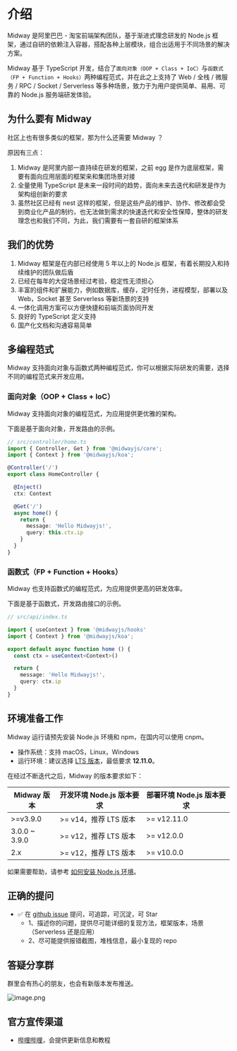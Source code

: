 # 介绍

Midway 是阿里巴巴 - 淘宝前端架构团队，基于渐进式理念研发的 Node.js 框架，通过自研的依赖注入容器，搭配各种上层模块，组合出适用于不同场景的解决方案。

Midway 基于 TypeScript 开发，结合了`面向对象（OOP + Class + IoC）`与`函数式（FP + Function + Hooks）`两种编程范式，并在此之上支持了 Web / 全栈 / 微服务 / RPC / Socket / Serverless 等多种场景，致力于为用户提供简单、易用、可靠的 Node.js 服务端研发体验。



## 为什么要有 Midway

社区上也有很多类似的框架，那为什么还需要 Midway ？

原因有三点：

1. Midway 是阿里内部一直持续在研发的框架，之前 egg 是作为底层框架，需要有面向应用层面的框架来和集团场景对接
2. 全量使用 TypeScript 是未来一段时间的趋势，面向未来去迭代和研发是作为架构组创新的要求
3. 虽然社区已经有 nest 这样的框架，但是这些产品的维护、协作、修改都会受到商业化产品的制约，也无法做到需求的快速迭代和安全性保障，整体的研发理念也和我们不同，为此，我们需要有一套自研的框架体系



## 我们的优势

1. Midway 框架是在内部已经使用 5 年以上的 Node.js 框架，有着长期投入和持续维护的团队做后盾
2. 已经在每年的大促场景经过考验，稳定性无须担心
3. 丰富的组件和扩展能力，例如数据库，缓存，定时任务，进程模型，部署以及 Web，Socket 甚至 Serverless 等新场景的支持
4. 一体化调用方案可以方便快捷和前端页面协同开发
5. 良好的 TypeScript 定义支持
6. 国产化文档和沟通容易简单



## 多编程范式

Midway 支持面向对象与函数式两种编程范式，你可以根据实际研发的需要，选择不同的编程范式来开发应用。



### 面向对象（OOP + Class + IoC）

Midway 支持面向对象的编程范式，为应用提供更优雅的架构。

下面是基于面向对象，开发路由的示例。
```typescript
// src/controller/home.ts
import { Controller, Get } from '@midwayjs/core';
import { Context } from '@midwayjs/koa';

@Controller('/')
export class HomeController {

  @Inject()
  ctx: Context

  @Get('/')
  async home() {
    return {
      message: 'Hello Midwayjs!',
      query: this.ctx.ip
    }
  }
}
```



### 函数式（FP + Function + Hooks）

Midway 也支持函数式的编程范式，为应用提供更高的研发效率。


下面是基于函数式，开发路由接口的示例。
```typescript
// src/api/index.ts

import { useContext } from '@midwayjs/hooks'
import { Context } from '@midwayjs/koa';

export default async function home () {
  const ctx = useContext<Context>()

  return {
    message: 'Hello Midwayjs!',
    query: ctx.ip
  }
}
```



## 环境准备工作


Midway 运行请预先安装 Node.js 环境和 npm，在国内可以使用 cnpm。


- 操作系统：支持 macOS，Linux，Windows
- 运行环境：建议选择 [LTS 版本](http://nodejs.org/)，最低要求 **12.11.0**。

在经过不断迭代之后，Midway 的版本要求如下：

| Midway 版本   | 开发环境 Node.js 版本要求 | 部署环境 Node.js 版本要求 |
| ------------- | ------------------------- | ------------------------- |
| >=v3.9.0      | >= v14，推荐 LTS 版本     | >= v12.11.0               |
| 3.0.0 ~ 3.9.0 | >= v12，推荐 LTS 版本     | >= v12.0.0                |
| 2.x           | >= v12，推荐 LTS 版本     | >= v10.0.0                |

如果需要帮助，请参考 [如何安装 Node.js 环境](how_to_install_nodejs)。



## 正确的提问

- ✅  在 [github issue](https://github.com/midwayjs/midway/issues) 提问，可追踪，可沉淀，可 Star
  - 1、描述你的问题，提供尽可能详细的复现方法，框架版本，场景（Serverless 还是应用）
  - 2、尽可能提供报错截图，堆栈信息，最小复现的 repo



## 答疑分享群

群里会有热心的朋友，也会有新版本发布推送。

![image.png](https://img.alicdn.com/imgextra/i3/O1CN01F2EYhK1t290OXO4am_!!6000000005843-0-tps-3916-3220.jpg)



## 官方宣传渠道

- [哔哩哔哩](https://space.bilibili.com/1746017680)，会提供更新信息和教程

